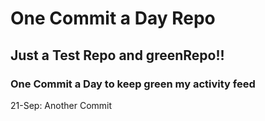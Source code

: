 # One Commit a Day Repo
## Just a Test Repo and greenRepo!!
### One Commit a Day to keep green my activity feed 

21-Sep: Another Commit